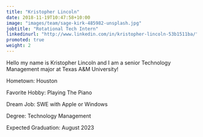```yaml
---
title: "Kristopher Lincoln"
date: 2018-11-19T10:47:58+10:00
image: "images/team/sage-kirk-485982-unsplash.jpg"
jobtitle: "Rotational Tech Intern"
linkedinurl: "http://www.linkedin.com/in/kristopher-lincoln-53b1511ba/"
promoted: true
weight: 2
---
```


Hello my name is Kristopher Lincoln and I am a senior Technology Management major at Texas A&M University!

Hometown: Houston

Favorite Hobby: Playing The Piano

Dream Job: SWE with Apple or Windows

Degree: Technology Management

Expected Graduation: August 2023